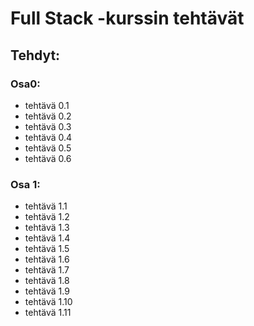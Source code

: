 # Full Stack -kurssin tehtävät
## Tehdyt:
### Osa0:
- tehtävä 0.1
- tehtävä 0.2
- tehtävä 0.3
- tehtävä 0.4
- tehtävä 0.5
- tehtävä 0.6

### Osa 1:
- tehtävä 1.1
- tehtävä 1.2
- tehtävä 1.3
- tehtävä 1.4
- tehtävä 1.5
- tehtävä 1.6
- tehtävä 1.7
- tehtävä 1.8
- tehtävä 1.9
- tehtävä 1.10
- tehtävä 1.11
